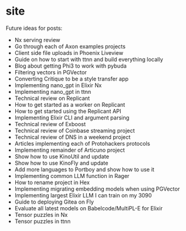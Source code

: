 # site

Future ideas for posts:

- Nx serving review
- Go through each of Axon examples projects
- Client side file uploads in Phoenix Liveview
- Guide on how to start with ttnn and build everything locally
- Blog about getting Phi3 to work with pybuda
- Filtering vectors in PGVector
- Converting Critique to be a style transfer app
- Implementing nano_gpt in Elixir Nx
- Implementing nano_gpt in ttnn
- Technical review on Replicant
- How to get started as a worker on Replicant
- How to get started using the Replicant API
- Implementing Elixir CLI and argument parsing
- Technical review of Exboost
- Technical review of Coinbase streaming project
- Technical review of DNS in a weekend project
- Articles implementing each of Protohackers protocols
- Implementing remainder of Articuno project
- Show how to use KinoUtil and update
- Show how to use KinoFly  and update
- Add more languages to Portboy and show how to use it
- Implementing common LLM function in Rager
- How to rename project in Hex
- Implementing migrating embedding models when using PGVector
- Implementing largest Elixir LLM I can train on my 3090
- Guide to deploying Gitea on Fly
- Evaluate all latest models on Babelcode/MultiPL-E for Elixir
- Tensor puzzles in Nx
- Tensor puzzles in ttnn
